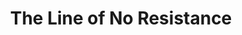 ---
title: The Line of No Resistance
year: 1923
opening_date: 1923-11-24
closing_date: 
layout: productions
featured_image: 
image_caption:
image_credit:
playbill:
category:
Theatre: Theatre Jacksonville
cast:
  Jean Robertson: Hazel L'Engle
  George Robertson: J. B. Lucy
  Ethel Quenton: Laurine Goffin
crew:
  Director: Harrison Gibbs Prentice
  Scene Arrangement: Mrs. Alfred C. Ulmer
external_links:
---